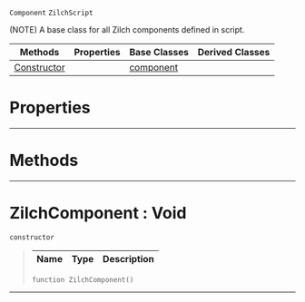  `Component` `ZilchScript`



(NOTE) A base class for all Zilch components defined in script.

|Methods|Properties|Base Classes|Derived Classes|
|---|---|---|---|
|[ Constructor](https://github.com/zeroengineteam/ZeroDocs/code_reference/class_reference/zilchcomponent.markdown#zilchcomponent-void)| |[component](https://github.com/zeroengineteam/ZeroDocs/code_reference/class_reference/component.markdown)| |


 #  Properties


---  
 #  Methods


---  
 #  ZilchComponent : Void

 `constructor`

> 
> |Name|Type|Description|
> |---|---|---|
> ``` lang=cpp, name=Zilch
> function ZilchComponent()
> ``` 


---  
 

 